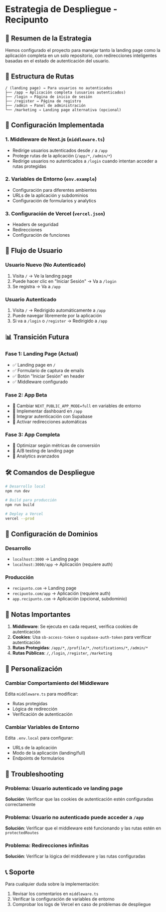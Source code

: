 # Estrategia de Despliegue - Recipunto

## 🎯 **Resumen de la Estrategia**

Hemos configurado el proyecto para manejar tanto la landing page como la aplicación completa en un solo repositorio, con redirecciones inteligentes basadas en el estado de autenticación del usuario.

## 📁 **Estructura de Rutas**

```
/ (landing page) → Para usuarios no autenticados
├── /app → Aplicación completa (usuarios autenticados)
├── /login → Página de inicio de sesión
├── /register → Página de registro
├── /admin → Panel de administración
└── /marketing → Landing page alternativa (opcional)
```

## 🔧 **Configuración Implementada**

### 1. **Middleware de Next.js** (`middleware.ts`)
- Redirige usuarios autenticados desde `/` a `/app`
- Protege rutas de la aplicación (`/app/*`, `/admin/*`)
- Redirige usuarios no autenticados a `/login` cuando intentan acceder a rutas protegidas

### 2. **Variables de Entorno** (`env.example`)
- Configuración para diferentes ambientes
- URLs de la aplicación y subdominios
- Configuración de formularios y analytics

### 3. **Configuración de Vercel** (`vercel.json`)
- Headers de seguridad
- Redirecciones
- Configuración de funciones

## 🚀 **Flujo de Usuario**

### **Usuario Nuevo (No Autenticado)**
1. Visita `/` → Ve la landing page
2. Puede hacer clic en "Iniciar Sesión" → Va a `/login`
3. Se registra → Va a `/app`

### **Usuario Autenticado**
1. Visita `/` → Redirigido automáticamente a `/app`
2. Puede navegar libremente por la aplicación
3. Si va a `/login` o `/register` → Redirigido a `/app`

## 📊 **Transición Futura**

### **Fase 1: Landing Page (Actual)**
- ✅ Landing page en `/`
- ✅ Formulario de captura de emails
- ✅ Botón "Iniciar Sesión" en header
- ✅ Middleware configurado

### **Fase 2: App Beta**
- 🔄 Cambiar `NEXT_PUBLIC_APP_MODE=full` en variables de entorno
- 🔄 Implementar dashboard en `/app`
- 🔄 Integrar autenticación con Supabase
- 🔄 Activar redirecciones automáticas

### **Fase 3: App Completa**
- 🔄 Optimizar según métricas de conversión
- 🔄 A/B testing de landing page
- 🔄 Analytics avanzados

## 🛠️ **Comandos de Despliegue**

```bash
# Desarrollo local
npm run dev

# Build para producción
npm run build

# Deploy a Vercel
vercel --prod
```

## 🔐 **Configuración de Dominios**

### **Desarrollo**
- `localhost:3000` → Landing page
- `localhost:3000/app` → Aplicación (requiere auth)

### **Producción**
- `recipunto.com` → Landing page
- `recipunto.com/app` → Aplicación (requiere auth)
- `app.recipunto.com` → Aplicación (opcional, subdominio)

## 📝 **Notas Importantes**

1. **Middleware**: Se ejecuta en cada request, verifica cookies de autenticación
2. **Cookies**: Usa `sb-access-token` o `supabase-auth-token` para verificar autenticación
3. **Rutas Protegidas**: `/app/*`, `/profile/*`, `/notifications/*`, `/admin/*`
4. **Rutas Públicas**: `/`, `/login`, `/register`, `/marketing`

## 🎨 **Personalización**

### **Cambiar Comportamiento del Middleware**
Edita `middleware.ts` para modificar:
- Rutas protegidas
- Lógica de redirección
- Verificación de autenticación

### **Cambiar Variables de Entorno**
Edita `.env.local` para configurar:
- URLs de la aplicación
- Modo de la aplicación (landing/full)
- Endpoints de formularios

## 🚨 **Troubleshooting**

### **Problema**: Usuario autenticado ve landing page
**Solución**: Verificar que las cookies de autenticación estén configuradas correctamente

### **Problema**: Usuario no autenticado puede acceder a `/app`
**Solución**: Verificar que el middleware esté funcionando y las rutas estén en `protectedRoutes`

### **Problema**: Redirecciones infinitas
**Solución**: Verificar la lógica del middleware y las rutas configuradas

## 📞 **Soporte**

Para cualquier duda sobre la implementación:
1. Revisar los comentarios en `middleware.ts`
2. Verificar la configuración de variables de entorno
3. Comprobar los logs de Vercel en caso de problemas de despliegue
